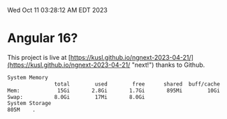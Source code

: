 Wed Oct 11 03:28:12 AM EDT 2023

# Angular 16?


This project is live at [https://kusl.github.io/ngnext-2023-04-21/](https://kusl.github.io/ngnext-2023-04-21/ "next!") thanks to Github.

```bash
System Memory
               total        used        free      shared  buff/cache   available
Mem:            15Gi       2.8Gi       1.7Gi       895Mi        10Gi        11Gi
Swap:          8.0Gi        17Mi       8.0Gi
System Storage
805M	.
```
